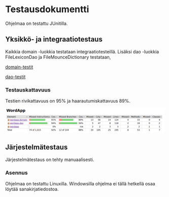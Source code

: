 # Testausdokumentti

Ohjelmaa on testattu JUnitilla.

## Yksikkö- ja integraatiotestaus

Kaikkia domain -luokkia testataan integraatiotesteillä. Lisäksi dao -luokkia FileLexiconDao ja FileMounceDictionary testataan,

[domain-testit](https://github.com/jobpurho/ot-harjoitustyo/tree/master/WordApp/src/test/java/wordapp/domain)

[dao-testit](https://github.com/jobpurho/ot-harjoitustyo/tree/master/WordApp/src/test/java/wordapp/dao)

### Testauskattavuus

Testien rivikattavuus on 95% ja haarautumiskattavuus 89%.

<img src="https://raw.githubusercontent.com/jobpurho/ot-harjoitustyo/master/dokumentointi/kuvat/testauskattavuus.png">

## Järjestelmätestaus

Järjestelmätestaus on tehty manuaalisesti.

### Asennus

Ohjelmaa on testattu Linuxilla. Windowsilla ohjelma ei tällä hetkellä osaa löytää sanakirjatiedostoa.